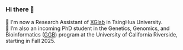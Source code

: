 ### Hi there 👋
🔭 I'm now a Research Assistant of [XGlab](http://eca.xglab.tech/member/index.html) in TsingHua University.  
🌱 I’m also an incoming PhD student in the Genetics, Genomics, and Bioinformatics ([GGB](https://genetics.ucr.edu/)) program at the University of California Riverside, starting in Fall 2025.

<!--
**xyifan97/xyifan97** is a ✨ _special_ ✨ repository because its `README.md` (this file) appears on your GitHub profile.

Here are some ideas to get you started:

-  I’m currently working on ...
- 🌱 I’m currently learning ...
- 👯 I’m looking to collaborate on ...
- 🤔 I’m looking for help with ...
- 💬 Ask me about ...
- 📫 How to reach me: ...
- 😄 Pronouns: ...
- ⚡ Fun fact: ...
-->
